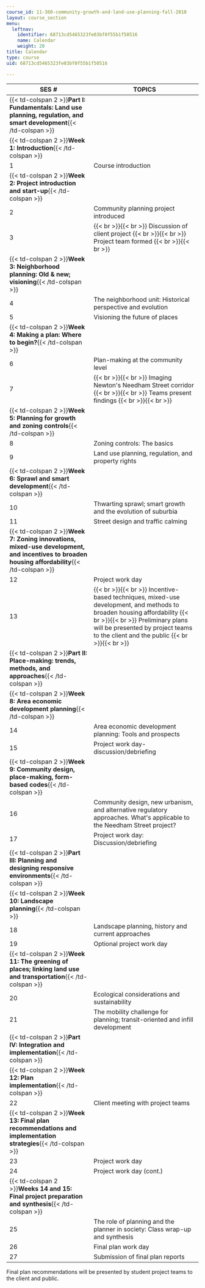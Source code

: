 ```yaml
---
course_id: 11-360-community-growth-and-land-use-planning-fall-2010
layout: course_section
menu:
  leftnav:
    identifier: 68713cd5465323fe03bf0f55b1f50516
    name: Calendar
    weight: 20
title: Calendar
type: course
uid: 68713cd5465323fe03bf0f55b1f50516

---
```


| SES # | TOPICS |
| --- | --- |
| {{< td-colspan 2 >}}**Part I: Fundamentals: Land use planning, regulation, and smart development**{{< /td-colspan >}} ||
| {{< td-colspan 2 >}}**Week 1: Introduction**{{< /td-colspan >}} ||
| 1 | Course introduction |
| {{< td-colspan 2 >}}**Week 2: Project introduction and start-up**{{< /td-colspan >}} ||
| 2 | Community planning project introduced |
| 3 |  {{< br >}}{{< br >}} Discussion of client project {{< br >}}{{< br >}} Project team formed {{< br >}}{{< br >}}  |
| {{< td-colspan 2 >}}**Week 3: Neighborhood planning: Old & new; visioning**{{< /td-colspan >}} ||
| 4 | The neighborhood unit: Historical perspective and evolution |
| 5 | Visioning the future of places |
| {{< td-colspan 2 >}}**Week 4: Making a plan: Where to begin?**{{< /td-colspan >}} ||
| 6 | Plan-making at the community level |
| 7 |  {{< br >}}{{< br >}} Imaging Newton's Needham Street corridor {{< br >}}{{< br >}} Teams present findings {{< br >}}{{< br >}}  |
| {{< td-colspan 2 >}}**Week 5: Planning for growth and zoning controls**{{< /td-colspan >}} ||
| 8 | Zoning controls: The basics |
| 9 | Land use planning, regulation, and property rights |
| {{< td-colspan 2 >}}**Week 6: Sprawl and smart development**{{< /td-colspan >}} ||
| 10 | Thwarting sprawl; smart growth and the evolution of suburbia |
| 11 | Street design and traffic calming |
| {{< td-colspan 2 >}}**Week 7: Zoning innovations, mixed-use development, and incentives to broaden housing affordability**{{< /td-colspan >}} ||
| 12 | Project work day |
| 13 |  {{< br >}}{{< br >}} Incentive-based techniques, mixed-use development, and methods to broaden housing affordability {{< br >}}{{< br >}} Preliminary plans will be presented by project teams to the client and the public {{< br >}}{{< br >}}  |
| {{< td-colspan 2 >}}**Part II: Place-making: trends, methods, and approaches**{{< /td-colspan >}} ||
| {{< td-colspan 2 >}}**Week 8: Area economic development planning**{{< /td-colspan >}} ||
| 14 | Area economic development planning: Tools and prospects |
| 15 | Project work day-discussion/debriefing |
| {{< td-colspan 2 >}}**Week 9: Community design, place-making, form-based codes**{{< /td-colspan >}} ||
| 16 | Community design, new urbanism, and alternative regulatory approaches. What's applicable to the Needham Street project? |
| 17 | Project work day: Discussion/debriefing |
| {{< td-colspan 2 >}}**Part III: Planning and designing responsive environments**{{< /td-colspan >}} ||
| {{< td-colspan 2 >}}**Week 10: Landscape planning**{{< /td-colspan >}} ||
| 18 | Landscape planning, history and current approaches |
| 19 | Optional project work day |
| {{< td-colspan 2 >}}**Week 11: The greening of places; linking land use and transportation**{{< /td-colspan >}} ||
| 20 | Ecological considerations and sustainability |
| 21 | The mobility challenge for planning; transit-oriented and infill development |
| {{< td-colspan 2 >}}**Part IV: Integration and implementation**{{< /td-colspan >}} ||
| {{< td-colspan 2 >}}**Week 12: Plan implementation**{{< /td-colspan >}} ||
| 22 | Client meeting with project teams |
| {{< td-colspan 2 >}}**Week 13: Final plan recommendations and implementation strategies**{{< /td-colspan >}} ||
| 23 | Project work day |
| 24 | Project work day (cont.) |
| {{< td-colspan 2 >}}**Weeks 14 and 15: Final project preparation and synthesis**{{< /td-colspan >}} ||
| 25 | The role of planning and the planner in society: Class wrap-up and synthesis |
| 26 | Final plan work day |
| 27 | Submission of final plan reports 

Final plan recommendations will be presented by student project teams to the client and public.